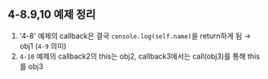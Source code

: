 ## 4-8.9,10 예제 정리

1. '4-8' 예제의 callback은 결국 `console.log(self.name)`을 return하게 됨 &rarr; obj1 (`4-9` 의미)
2. `4-10` 예제의 callback2의 this는 obj2, callback3에서는 call(obj3)를 통해 this를 obj3 
 